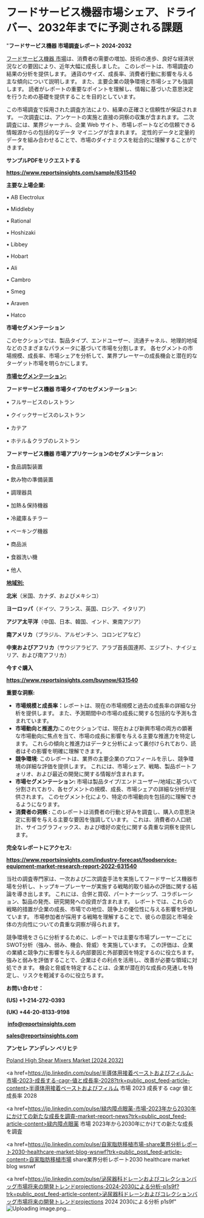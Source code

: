 # フードサービス機器市場シェア、ドライバー、2032年までに予測される課題

"<strong>フードサービス機器 市場調査レポート 2024-2032</strong>

<a href=https://www.reportsinsights.com/sample/631540>フードサービス機器 市場</a>は、消費者の需要の増加、技術の進歩、良好な経済状況などの要因により、近年大幅に成長しました。 このレポートは、市場調査の結果の分析を提供します。 通貨のサイズ、成長率、消費者行動に影響を与える主な傾向について説明します。 また、主要企業の競争環境と市場シェアも強調します。 読者がレポートの重要なポイントを理解し、情報に基づいた意思決定を行うための基礎を提供することを目的としています。

この市場調査で採用された調査方法により、結果の正確さと信頼性が保証されます。 一次調査には、アンケートの実施と直接の洞察の収集が含まれます。 二次調査には、業界ジャーナル、企業 Web サイト、市場レポートなどの信頼できる情報源からの包括的なデータ マイニングが含まれます。 定性的データと定量的データを組み合わせることで、市場のダイナミクスを総合的に理解することができます。

<strong><b>サンプルPDFをリクエストする</b></strong>

<a href=https://www.reportsinsights.com/sample/631540><strong><u>https://www.reportsinsights.com/sample/631540</u></strong></a>

<strong>主要な上場企業:</strong>

• AB Electrolux

• Middleby

• Rational

• Hoshizaki

• Libbey

• Hobart

• Ali

• Cambro

• Smeg

• Araven

• Hatco

<strong>市場セグメンテーション</strong>

このセクションでは、製品タイプ、エンドユーザー、流通チャネル、地理的地域などのさまざまなパラメータに基づいて市場を分割します。 各セグメントの市場規模、成長率、市場シェアを分析して、業界プレーヤーの成長機会と潜在的なターゲット市場を明らかにします。

<strong><u>市場セグメンテーション</u></strong><strong><u>:</u></strong>

<strong>フードサービス機器 市場タイプのセグメンテーション:</strong>

• フルサービスのレストラン

• クイックサービスのレストラン

• カテア

• ホテル＆クラブのレストラン

<strong>フードサービス機器 市場アプリケーションのセグメンテーション:</strong>

• 食品調製装置

• 飲み物の準備装置

• 調理器具

• 加熱＆保持機器

• 冷蔵庫＆チラー

• ベーキング機器

• 商品派

• 食器洗い機

• 他人

<strong><u>地域別</u></strong><strong><u>:</u></strong>

<strong>北米</strong>（米国、カナダ、およびメキシコ）

<strong>ヨーロッパ</strong>（ドイツ、フランス、英国、ロシア、イタリア）

<strong>アジア太平洋</strong>（中国、日本、韓国、インド、東南アジア）

<strong>南アメリカ</strong>（ブラジル、アルゼンチン、コロンビアなど）

<strong>中東およびアフリカ</strong>（サウジアラビア、アラブ首長国連邦、エジプト、ナイジェリア、および南アフリカ）

<strong>今すぐ購入</strong>

<a href=https://www.reportsinsights.com/buynow/631540><strong><u>https://www.reportsinsights.com/buynow/631540</u></strong></a>

<strong>重要な洞察:</strong>
<ul>
  <li><strong>市場規模と成長率：</strong>レポートは、現在の市場規模と過去の成長率の詳細な分析を提供します。 また、予測期間中の市場の成長に関する包括的な予測も含まれています。</li>
  <li><strong>市場動向と推進力:</strong>このセクションでは、現在および新興市場の両方の顕著な市場動向に焦点を当て、市場の成長に影響を与える主要な推進力を特定します。 これらの傾向と推進力はデータと分析によって裏付けられており、読者はその影響を明確に理解できます。</li>
  <li><strong>競争環境</strong>: このレポートは、業界の主要企業のプロフィールを示し、競争環境の詳細な評価を提供します。 これには、市場シェア、戦略、製品ポートフォリオ、および最近の開発に関する情報が含まれます。</li>
  <li><strong>市場セグメンテーション: </strong>市場は製品タイプ/エンドユーザー/地域に基づいて分割されており、各セグメントの規模、成長、市場シェアの詳細な分析が提供されます。 このセグメント化により、特定の市場動向を包括的に理解できるようになります。</li>
  <li><strong>消費者の洞察 : </strong>このレポートは消費者の行動と好みを調査し、購入の意思決定に影響を与える主要な要因を強調しています。 これは、消費者の人口統計、サイコグラフィックス、および嗜好の変化に関する貴重な洞察を提供します。</li>
</ul>
<strong>完全なレポートにアクセス:</strong>

<a href=https://www.reportsinsights.com/industry-forecast/foodservice-equipment-market-research-report-2022-631540><strong><u><b>https://www.reportsinsights.com/industry-forecast/foodservice-equipment-market-research-report-2022-631540</b></u></strong></a>

当社の調査専門家は、一次および二次調査手法を実施してフードサービス機器市場を分析し、トップキープレーヤーが実施する戦略的取り組みの評価に関する結論を導き出します。 これには、合併と買収、パートナーシップ、コラボレーション、製品の発売、研究開発への投資が含まれます。 レポートでは、これらの戦略的措置が企業の成長、市場での地位、競争上の優位性に与える影響を評価しています。 市場参加者が採用する戦略を理解することで、彼らの意図と市場全体の方向性についての貴重な洞察が得られます。

競争環境をさらに分析するために、レポートでは主要な市場プレーヤーごとにSWOT分析（強み、弱み、機会、脅威）を実施しています。 この評価は、企業の業績と競争力に影響を与える内部要因と外部要因を特定するのに役立ちます。 強みと弱みを評価することで、企業はその利点を活用し、改善が必要な領域に対処できます。 機会と脅威を特定することは、企業が潜在的な成長の見通しを特定し、リスクを軽減するのに役立ちます。

<strong>お問い合わせ：</strong>

<strong>(US) +1-214-272-0393</strong>

<strong>(UK) +44-20-8133-9198</strong>

<strong> </strong><a href=info@reportsinsights.com><strong><u>info@reportsinsights.com</u></strong></a>

<a href=sales@reportsinsights.com><strong><u>sales@reportsinsights.com</u></strong></a>

<strong>アンセレ アンデレン ベリヒテ</strong>

<a href=https://www.linkedin.com/pulse/poland-high-shear-mixers-market-size-regional-njnkf/>Poland High Shear Mixers Market [2024 2032]</a>

<a href=https://jp.linkedin.com/pulse/半導体用接着ペーストおよびフィルム-市場-2023-成長する-cagr-値と成長率-2028?trk=public_post_feed-article-content>半導体用接着ペーストおよびフィルム 市場 2023 成長する cagr 値と成長率 2028</a>

<a href=https://jp.linkedin.com/pulse/緑内障点眼薬-市場-2023年から2030年にかけての新たな成長を調査-market-report-news?trk=public_post_feed-article-content>緑内障点眼薬 市場 2023年から2030年にかけての新たな成長を調査</a>

<a href=https://jp.linkedin.com/pulse/自家脂肪移植市場-share業界分析レポート2030-healthcare-market-blog-wsnwf?trk=public_post_feed-article-content>自家脂肪移植市場 share業界分析レポート2030 healthcare market blog wsnwf</a>

<a href=https://jp.linkedin.com/pulse/泌尿器科ドレーンおよびコレクションバッグ市場将来の開発トレンドprojections-2024-2030による分析-p1s9f?trk=public_post_feed-article-content>泌尿器科ドレーンおよびコレクションバッグ市場将来の開発トレンドprojections 2024 2030による分析 p1s9f</a>"
![Uploading image.png…]()
